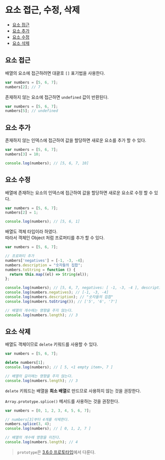 # 요소 접근, 수정, 삭제
* <a href="#요소-접근">요소 접근</a>
* <a href="#요소-추가">요소 추가</a>
* <a href="#요소-수정">요소 수정</a>
* <a href="#요소-삭제">요소 삭제</a>


## 요소 접근
배열의 요소에 접근하려면 대괄호 ```[]``` 표기법을 사용한다.  

```js
var numbers = [5, 6, 7];
numbers[2]; // 7
```

존재하지 않는 요소에 접근하면 ```undefined``` 값이 반환된다.

```js
var numbers = [5, 6, 7];
numbers[5]; // undefined
```

## 요소 추가
존재하지 않는 인덱스에 접근하여 값을 할당하면 새로운 요소를 추가 할 수 있다.

```js
var numbers = [5, 6, 7];
numbers[3] = 10;

console.log(numbers); // [5, 6, 7, 10]
```

## 요소 수정
배열에 존재하는 요소의 인덱스에 접근하여 값을 할당하면 새로운 요소로 수정 할 수 있다.

```js
var numbers = [5, 6, 7];
numbers[2] = 1;

console.log(numbers); // [5, 6, 1]
```

배열도 객체 타입이라 하였다.  
따라서 객체인 Object 처럼 프로퍼티를 추가 할 수 있다.

```js
var numbers = [5, 6, 7];

// 프로퍼티 추가
numbers['negatives'] = [-1, -3, -4];
numbers.description = "숫자들의 집합";
numbers.toString = function () {
  return this.map((el) => String(el));
};

console.log(numbers); // [5, 6, 7, negatives: [ -1, -3, -4 ], description: '숫자들의 집합', toString: [Function (anonymous)]
console.log(numbers.negatives); // [-1, -3, -4]
console.log(numbers.description); // "숫자들의 집합"
console.log(numbers.toString()); // ['5', '6', '7']

// 배열의 개수에는 영향을 주지 않는다.
console.log(numbers.length); // 3
```

## 요소 삭제
배열도 객체이므로 ```delete``` 키워드를 사용할 수 있다.

```js
var numbers = [5, 6, 7];

delete numbers[1];
console.log(numbers); // [ 5, <1 empty item>, 7 ]

// 배열의 길이에는 영향을 주지 않는다.
console.log(numbers.length); // 3
```

```delete``` 키워드는 배열을 **희소 배열**로 만드므로 사용하지 않는 것을 권장한다.  

```Array.prototype.splice()``` 메서드를 사용하는 것을 권장한다.

```js
var numbers = [0, 1, 2, 3, 4, 5, 6, 7];

// numbers[3]부터 4개를 삭제한다.
numbers.splice(3, 4);
console.log(numbers); // [ 0, 1, 2, 7 ]

// 배열의 개수에 영향을 미친다.
console.log(numbers.length); // 4
```

> ```prototype```은 [3.6.0 프로토타입]()에서 다룬다.

